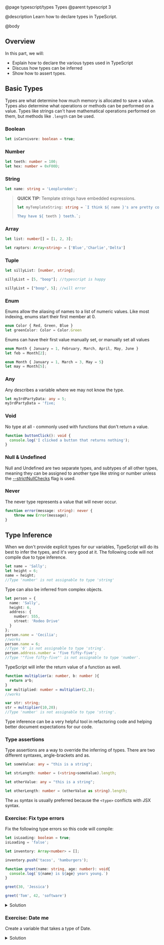 @page typescript/types Types
@parent typescript 3

@description Learn how to declare types in TypeScript.

@body

## Overview

In this part, we will:

- Explain how to declare the various types used in TypeScript
- Discuss how types can be inferred
- Show how to assert types.

## Basic Types

Types are what determine how much memory is allocated to save a value. Types also determine what operations or methods can be performed on a value. Types like strings can't have mathematical operations performed on them, but methods like ``.length`` can be used.

### Boolean

```typescript
let isCarnivore: boolean = true;
```

### Number

```typescript
let teeth: number = 100;
let hex: number = 0xF00D;
```

### String

```typescript
let name: string = 'Leoplurodon';
```

> __QUICK TIP:__ Template strings have embedded expressions.
>
> ```typescript
> let myTemplateString: string = `I think ${ name }'s are pretty cool.
>
> They have ${ teeth } teeth.`;
> ```

### Array

```typescript
let list: number[] = [1, 2, 3];

let raptors: Array<string> = ['Blue','Charlie','Delta']
```

### Tuple

```typescript
let sillyList: [number, string];

sillyList = [5, "boop"]; //typescript is happy

sillyList = ["boop", 5]; //will error
```

### Enum

Enums allow the aliasing of names to a list of numeric values. Like most indexing, enums start their first member at 0.

```typescript
enum Color { Red, Green, Blue }
let greenColor: Color = Color.Green
```

Enums can have their first value manually set, or manually set all values

```typescript
enum Month { January = 1, February, March, April, May, June }
let feb = Month[2];

enum Month { January = 1, March = 3, May = 5}
let may = Month[5];
```

### Any

Any describes a variable where we may not know the type.

```typescript
let my3rdPartyData: any = 5;
my3rdPartyData = 'five;
```

### Void

No type at all - commonly used with functions that don't return a value.

```typescript
function buttonClick(): void {
  console.log('I clicked a button that returns nothing');
}
```

### Null & Undefined

Null and Undefined are two separate types, and subtypes of all other types, meaning they can be assigned to another type like string or number unless the <a href="https://www.typescriptlang.org/docs/handbook/compiler-options.html" target="\_blank">--strictNullChecks</a> flag is used.

### Never

The never type represents a value that will never occur.

```typescript
function error(message: string): never {
    throw new Error(message);
}
```

## Type Inference

When we don't provide explicit types for our variables, TypeScript will do its best to infer the types, and it's very good at it. The following code will not compile due to type inference.

```typescript
let name = 'Sally';
let height = 6;
name = height;
//Type 'number' is not assignable to type 'string'
```

Type can also be inferred from complex objects.

```typescript
let person = {
  name: 'Sally',
  height: 6,
  address: {
    number: 555,
    street: 'Rodeo Drive'
  }
};
person.name = 'Cecilia';
//works
person.name = 6;
//Type '6' is not assignable to type 'string'.
person.address.number = 'five fifty-five';
//Type '"five fifty-five"' is not assignable to type 'number'.
```

TypeScript will infer the return value of a function as well.

```typescript
function multiplier(a: number, b: number ){
  return a*b;
}
var multiplied: number = multiplier(2,3);
//works

var str: string;
str = multiplier(10,20);
//Type 'number' is not assignable to type 'string'.
```

Type inference can be a very helpful tool in refactoring code and helping better document expectations for our code.

### Type assertions

Type assertions are a way to override the inferring of types. There are two different syntaxes, angle-brackets and as.

```typescript
let someValue: any = "this is a string";

let strLength: number = (<string>someValue).length;

let otherValue: any = "this is a string";

let otherLength: number = (otherValue as string).length;
```

The ``as`` syntax is usually preferred because the `<type>` conflicts with JSX syntax.

### Exercise: Fix type errors

Fix the following type errors so this code will compile:

```typescript
let isLoading: boolean = true;
isLoading = 'false';

let inventory: Array<number> = [];

inventory.push('tacos', 'hamburgers');

function greet(name: string, age: number): void{
  console.log(`${name} is ${age} years young.`)
}

greet(30, 'Jessica')

greet('Tom', 42, 'software')
```

<details>
  <summary>Solution</summary>

  ```typescript
  let isLoading: boolean = true;
  isLoading = false;

  let inventory: Array<string> = [];

  inventory.push('tacos', 'hamburgers');

  function greet(name: string, age: number): void{
    console.log(`${name} is ${age} years young.`)
  }

  greet('Jessica', 30)

  greet('Tom', 42,)

```

</details>

### Exercise: Date me

Create a variable that takes a type of Date.

<details>
<summary>Solution</summary>

```typescript
let me: Date;
me = new Date("6-11-1993");
```

</details>
